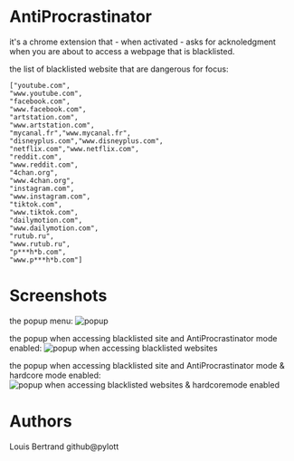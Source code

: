 # AntiProcrastinator

it's a chrome extension that - when activated - asks for acknoledgment when you are about to access a webpage that is blacklisted.

the list of blacklisted website that are dangerous for focus:

    ["youtube.com",
    "www.youtube.com",
    "facebook.com",
    "www.facebook.com",
    "artstation.com",
    "www.artstation.com",
    "mycanal.fr","www.mycanal.fr",
    "disneyplus.com","www.disneyplus.com",
    "netflix.com","www.netflix.com",
    "reddit.com",
    "www.reddit.com",
    "4chan.org",
    "www.4chan.org",
    "instagram.com",
    "www.instagram.com",
    "tiktok.com",
    "www.tiktok.com",
    "dailymotion.com",
    "www.dailymotion.com",
    "rutub.ru",
    "www.rutub.ru",
    "p***h*b.com",
    "www.p***h*b.com"]

# Screenshots

the popup menu:
![popup](https://github.com/PYLOTT/AntiProcrastinator/raw/main/imgs/screen1.JPG)

the popup when accessing blacklisted site and AntiProcrastinator mode enabled:
![popup when accessing blacklisted websites](https://github.com/PYLOTT/AntiProcrastinator/raw/main/imgs/screen2.JPG)

the popup when accessing blacklisted site and AntiProcrastinator mode & hardcore mode enabled:
![popup when accessing blacklisted websites & hardcoremode enabled](https://github.com/PYLOTT/AntiProcrastinator/raw/main/imgs/screen3.JPG)

# Authors

Louis Bertrand github@pylott